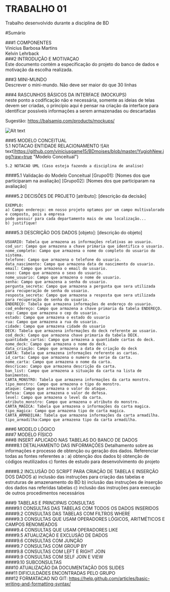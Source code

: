 # TRABALHO 01
Trabalho desenvolvido durante a disciplina de BD

#Sumário

###1	COMPONENTES<br>
Vinicius Barbosa Martins<br>
Kelvin Lehrback<br>
###2	INTRODUÇÃO E MOTIVAÇAO<br>
Este documento contém a especificação do projeto do banco de dados <nome do projeto> e motivação da escolha realizada. <br>

###3	MINI-MUNDO<br>
Descrever o mini-mundo. Não deve ser maior do que 30 linhas <br>

###4	RASCUNHOS BÁSICOS DA INTERFACE (MOCKUPS)<br>
neste ponto a codificação não e necessária, somente as ideias de telas devem ser criadas, o princípio aqui é pensar na criação da interface para identificar possíveis informações a serem armazenadas ou descartadas <br>

Sugestão: https://balsamiq.com/products/mockups/<br>

![Alt text](https://github.com/discipbd1/trab01/blob/master/balsamiq.png?raw=true "Title")


###5	MODELO CONCEITUAL<br>
    5.1 NOTACAO ENTIDADE RELACIONAMENTO
![Alt text]https://github.com/viniciusgame15/BDmoises/blob/master/YugiohNew.jpg?raw=true "Modelo Conceitual")
    
    5.2 NOTACAO UML (Caso esteja fazendo a disciplina de analise)

####5.1 Validação do Modelo Conceitual
    [Grupo01]: [Nomes dos que participaram na avaliação]
    [Grupo02]: [Nomes dos que participaram na avaliação]

####5.2 DECISÕES DE PROJETO
    [atributo]: [descrição da decisão]
    
    EXEMPLO:
    a) Campo endereço: em nosso projeto optamos por um campo multivalorado e composto, pois a empresa 
    pode possuir para cada departamento mais de uma localização... 
    b) justifique!

####5.3 DESCRIÇÃO DOS DADOS 
    [objeto]: [descrição do objeto]
    
    USUARIO: Tabela que armazena as informações relativas ao usuario.
    cod_usr: Campo que armazena a chave primaria que identifica o usuario.
    nome_completo: Campo que armazena o nome do completo do usuario do sistema.
    telefone: Campo que armazena o telefone do usuario.
    data_nascimento: Campo que armazena data de nascimento do usuario.
    email: Campo que armazena o email do usuario.
    sexo: Campo que armazena o sexo do usuario.
    nome_usuario: Campo que armazena o nome de usuario.
    senha: Campo que armazena a senha do usuario.
    pergunta_secreta: Campo que armazena a pergunta que sera utilizada para recuperação de senha do usuario.
    resposta_secreta: Campo que armazena a resposta que sera utilizada para recuperação de senha do usuario.
    ENDEREÇO: Tabela que armazena informações de endereço do usuario.
    cod_endereço: Campo que armazena a chave primaria da tabela ENDEREÇO.
    cep: Campo que armazena o cep do usuario.
    estado: Campo que armazena o estado do usuario
    rua: Campo que armazena a rua do usuario.
    cidade: Campo que armazena cidade do usuario
    DECK: Tabela que armazena informações do deck referente ao usuario.
    cod_deck: Campo que armazena chave primaria da tabela DECK.
    quantidade_cartas: Campo que armazena a quantidade cartas do deck.
    nome_deck: Campo que armazena o nome do deck.
    data_criação: Campo que armazena a data de criação do deck
    CARTA: Tabela que armazena informações referente as cartas.
    id_carta: Campo que armazena o numero de serie da carta.
    nome_carta: Campo que armazena o nome da carta.
    descricao: Campo que armazena descrição da carta.
    ban_list: Campo que armazena a situação da carta na lista de banimentos.
    CARTA_MONSTRO: Tabela que armazena informações da carta monstro.
    tipo_monstro: Campo que armazena o tipo do monstro.
    ataque: Campo que armazena o valor do ataque.
    defesa: Campo que armazena o valor de defesa.
    level: Campo que armazena o level da carta.
    atributo_monstro: Campo que armazena o atributo do monstro.
    CARTA_MAGICA: Tabela que armazena o informações da carta magica.
    tipo_magica: Campo que armazena tipo de carta magica.
    CARTA_ARMADILHA: Tabela que armazena informações da carta armadilha.
    tipo_armadilha:Campo que armazena tipo da carta armadilha.
    
    
    
    


###6	MODELO LÓGICO<br>
###7	MODELO FÍSICO<br>
###8	INSERT APLICADO NAS TABELAS DO BANCO DE DADOS<br>
####8.1 DETALHAMENTO DAS INFORMAÇÕES
        Detalhamento sobre as informações e processo de obtenção ou geração dos dados.
        Referenciar todas as fontes referentes a :
        a) obtenção dos dados
        b) obtenção de códigos reutilizados
        c) fontes de estudo para desenvolvimento do projeto
        
####8.2 INCLUSÃO DO SCRIPT PARA CRIAÇÃO DE TABELA E INSERÇÃO DOS DADOS
        a) inclusão das instruções para criação das tabelas e estruturas de amazenamento do BD
        b) inclusão das instruções de inserção dos dados nas referidas tabelas
        c) inclusão das instruções para execução de outros procedimentos necessários

###9	TABELAS E PRINCIPAIS CONSULTAS<br>
####9.1	CONSULTAS DAS TABELAS COM TODOS OS DADOS INSERIDOS<br>
####9.2	CONSULTAS DAS TABELAS COM FILTROS WHERE<br>
####9.3	CONSULTAS QUE USAM OPERADORES LÓGICOS, ARITMÉTICOS E CAMPOS RENOMEADOS<br>
####9.4	CONSULTAS QUE USAM OPERADORES LIKE<br>
####9.5	ATUALIZAÇÃO E EXCLUSÃO DE DADOS<br>
####9.6	CONSULTAS COM JUNÇÃO<br>
####9.7	CONSULTAS COM GROUP BY<br>
####9.8	CONSULTAS COM LEFT E RIGHT JOIN<br>
####9.9	CONSULTAS COM SELF JOIN E VIEW<br>
####9.10	SUBCONSULTAS<br>
###10	ATUALIZAÇÃO DA DOCUMENTAÇÃO DOS SLIDES<br>
###11	DIFICULDADES ENCONTRADAS PELO GRUPO<br>
###12  FORMATACAO NO GIT: https://help.github.com/articles/basic-writing-and-formatting-syntax/




